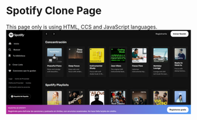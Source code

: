 # Spotify Clone Page

This page only is using HTML, CCS and JavaScript languages. 
![alt text](spotify_clone.png)

